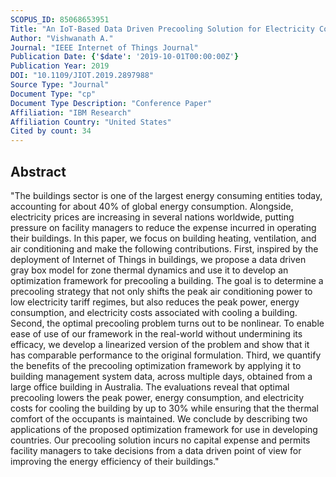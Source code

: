 ```yaml
---
SCOPUS_ID: 85068653951
Title: "An IoT-Based Data Driven Precooling Solution for Electricity Cost Savings in Commercial Buildings"
Author: "Vishwanath A."
Journal: "IEEE Internet of Things Journal"
Publication Date: {'$date': '2019-10-01T00:00:00Z'}
Publication Year: 2019
DOI: "10.1109/JIOT.2019.2897988"
Source Type: "Journal"
Document Type: "cp"
Document Type Description: "Conference Paper"
Affiliation: "IBM Research"
Affiliation Country: "United States"
Cited by count: 34
---
```


## Abstract
"The buildings sector is one of the largest energy consuming entities today, accounting for about 40% of global energy consumption. Alongside, electricity prices are increasing in several nations worldwide, putting pressure on facility managers to reduce the expense incurred in operating their buildings. In this paper, we focus on building heating, ventilation, and air conditioning and make the following contributions. First, inspired by the deployment of Internet of Things in buildings, we propose a data driven gray box model for zone thermal dynamics and use it to develop an optimization framework for precooling a building. The goal is to determine a precooling strategy that not only shifts the peak air conditioning power to low electricity tariff regimes, but also reduces the peak power, energy consumption, and electricity costs associated with cooling a building. Second, the optimal precooling problem turns out to be nonlinear. To enable ease of use of our framework in the real-world without undermining its efficacy, we develop a linearized version of the problem and show that it has comparable performance to the original formulation. Third, we quantify the benefits of the precooling optimization framework by applying it to building management system data, across multiple days, obtained from a large office building in Australia. The evaluations reveal that optimal precooling lowers the peak power, energy consumption, and electricity costs for cooling the building by up to 30% while ensuring that the thermal comfort of the occupants is maintained. We conclude by describing two applications of the proposed optimization framework for use in developing countries. Our precooling solution incurs no capital expense and permits facility managers to take decisions from a data driven point of view for improving the energy efficiency of their buildings."
